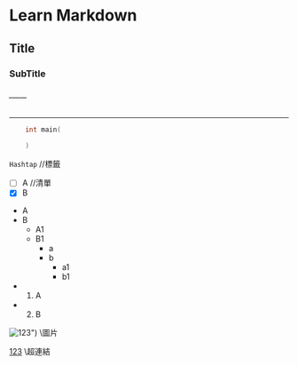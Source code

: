 # Learn Markdown
## Title
### SubTitle
###### _____
---
```c
    int main(
        
    )
```
` Hashtap ` //標籤


- [ ] A //清單
- [x] B 
- A
- B
    - A1
    - B1
        - a
        - b
            - a1
            - b1
- 1. A
- 2. B

![123](https://i.imgur.com/S8TfoWh.png)") \\圖片

[123]("D:/Workspace/LearnHub/learn_markdown/123.png")  \\超連結
